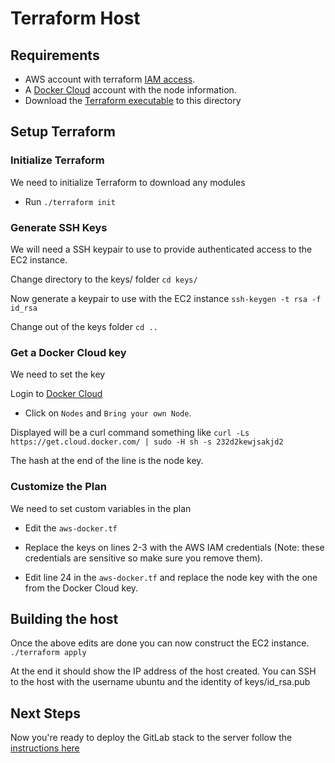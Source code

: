# Terraform Host

## Requirements
 * AWS account with terraform [IAM access](https://www.terraform.io/intro/getting-started/build.html).
 * A [Docker Cloud](https://cloud.docker.com) account with the node information.
 * Download the [Terraform executable](https://www.terraform.io/downloads.html) to this directory

## Setup Terraform

### Initialize Terraform
We need to initialize Terraform to download any modules

 * Run `./terraform init`

### Generate SSH Keys
We will need a SSH keypair to use to provide authenticated access to the EC2 instance.

Change directory to the keys/ folder
  `cd keys/`

Now generate a keypair to use with the EC2 instance
  `ssh-keygen -t rsa -f id_rsa`

Change out of the keys folder
  `cd ..`

### Get a Docker Cloud key
We need to set the key 

Login to [Docker Cloud](https://cloud.docker.com)

* Click on `Nodes` and `Bring your own Node`.

Displayed will be a curl command something like
  `curl -Ls https://get.cloud.docker.com/ | sudo -H sh -s 232d2kewjsakjd2`

The hash at the end of the line is the node key.

### Customize the Plan
We need to set custom variables in the plan

* Edit the `aws-docker.tf`

* Replace the keys on lines 2-3 with the AWS IAM credentials (Note: these credentials are sensitive so make sure you remove them).

* Edit line 24 in the `aws-docker.tf` and replace the node key with the one from the Docker Cloud key.

## Building the host
Once the above edits are done you can now construct the EC2 instance.
  `./terraform apply`

At the end it should show the IP address of the host created. You can SSH to the host with the username ubuntu and the identity of keys/id_rsa.pub

## Next Steps
Now you're ready to deploy the GitLab stack to the server follow the [instructions here](https://github.com/nsgov/gitlab-demo/tree/master/docker-cloud#gitlab-stack)
